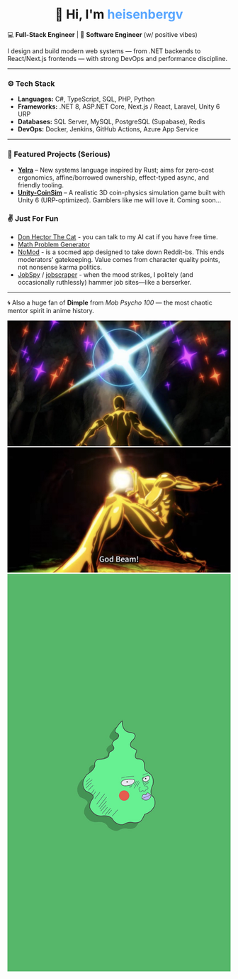 <h1 align="center">👋 Hi, I'm <span style="color:#58a6ff;">heisenbergv</span></h1>


💻 **Full-Stack Engineer** | 🧠 **Software Engineer** (w/ positive vibes)

I design and build modern web systems — from .NET backends to React/Next.js frontends — with strong DevOps and performance discipline.  

---

### ⚙️ Tech Stack
- **Languages:** C#, TypeScript, SQL, PHP, Python  
- **Frameworks:** .NET 8, ASP.NET Core, Next.js / React, Laravel, Unity 6 URP  
- **Databases:** SQL Server, MySQL, PostgreSQL (Supabase), Redis  
- **DevOps:** Docker, Jenkins, GitHub Actions, Azure App Service  

---

### 🧩 Featured Projects (Serious)
- **[Yelra](https://github.com/heisenbergv1/yelra)** – New systems language inspired by Rust; aims for zero-cost ergonomics, affine/borrowed ownership, effect-typed async, and friendly tooling.
- **[Unity-CoinSim](https://github.com/heisenbergv1/unity-coin-toss-3d)** – A realistic 3D coin-physics simulation game built with Unity 6 (URP-optimized). Gamblers like me will love it. Coming soon…

### ✌ Just For Fun
- [Don Hector The Cat](ai-chatbot-76v05m2et-heisenbergv1s-projects.vercel.app) - you can talk to my AI cat if you have free time.
- [Math Problem Generator](https://math-problem-generator-pi.vercel.app/)
- [NoMod](#) - is a socmed app designed to take down Reddit-bs. This ends moderators’ gatekeeping. Value comes from character quality points, not nonsense karma politics.
- [JobSpy](https://github.com/heisenbergv1/JobSpy) / [jobscraper](https://github.com/heisenbergv1/jobscraper) - when the mood strikes, I politely (and occasionally ruthlessly) hammer job sites—like a berserker.

---
<!--
## 🤔 Frequently Asked (and Mildly Concerning) Questions

### Q: What are you doing as a Software Engineer?
**A:** Most days we act like a product manager & designer. ChatGPT is our extremely enthusiastic intern—great at memory, surprisingly okay at vibes. The real job? Knowing **what** to build, **why** it matters, and **how** to build & ship it.

> TL;DR: We architect, design, and orchestrate. The code is the soundtrack.

### Q: How do we become an expert “vibe coder”?
**A:** Start by treating curiosity like a superpower. Ask weird, out-of-the-box, sideways questions. Pair intuition with first-principles thinking. You just vibe most of the time. But, there are hard times you must use curse words so ChatGPT truly understands your meaning.

> TL;DR: Vibes + rigor = senior energy.

---

### 💡 About the Name

The pseudonym **“heisenbergv1”** is a nod to **Werner Heisenberg**, the physicist behind the *Uncertainty Principle* — the idea that observation itself affects reality.  

The “**v1**” reminds me that every project — like every theory — begins with a **version one**, and improvement is an ongoing process of iteration and refinement.

Although my background is in **pragmatic software engineering**, I’m deeply drawn to **Physics and Mathematics** — not just as sciences, but as philosophies of precision, symmetry, and truth-seeking. 
I try to bring that same rigor and curiosity into code design, architecture, and system thinking.

> “In both physics and programming, clarity is not simplicity — it’s understanding the complexity so deeply that it looks simple.”


---
-->

🌀 Also a huge fan of **Dimple** from *Mob Psycho 100* — the most chaotic mentor spirit in anime history.  


<img src="https://github.com/heisenbergv1/heisenbergv1/blob/9a769d40e6329b76755cfa1005d07f2d00ed589e/dimple.jpg" />


<img src="https://github.com/heisenbergv1/heisenbergv1/blob/f2da7b756728b37af55e44f6205fa6420a9b2033/dimple_3.jpg" />


<img src="https://github.com/heisenbergv1/heisenbergv1/blob/f2da7b756728b37af55e44f6205fa6420a9b2033/dimple_2.jpg" />



